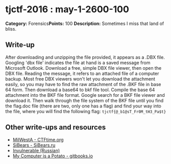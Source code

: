 # tjctf-2016 : may-1-2600-100

**Category:** Forensics**Points:** 100
**Description:** Sometimes I miss that land of bliss.

## Write-up

After downloading and unzipping the file provided, it appears as a .DBX file. Googling 'dbx file' indicates the file at hand is a saved message from Microsoft Outlook. Download a free, simple DBX file viewer, then open the DBX file. Reading  the message, it refers to an attached file of a computer backup. Most free DBX viewers won't let you download the attachment easily, so you may have to find the raw attachment of the .BKF file in base 64 form. Then download a base64 to bkf file tool. Compile the base 64 attachment into the BKF file format. Google search for a BKF file viewer and download it. Then walk through the file system of the BKF file until you find the flag.doc file (there are two, only one has a flag) and find your way into the file, where you will find the following flag: `tjctf{@_b1@sT_Fr0M_tH3_Pa$t}`

## Other write-ups and resources

* [MilWestA - CTFtime.org](https://ctftime.org/writeup/3451)
* [SiBears - SiBears.ru](http://sibears.ru/labs/TJCTF-2016-May-1-2600/)
* [Invulnerable (Russian)](http://countersite.org/articles/sysadmin/99-outbox-forensics-tjctf-2016.html)
 * [My Computer is a Potato - gitbooks.io](https://bobacadodl.gitbooks.io/tjctf-2016-writeups/content/may_1st,_2060_100_pts.html)
